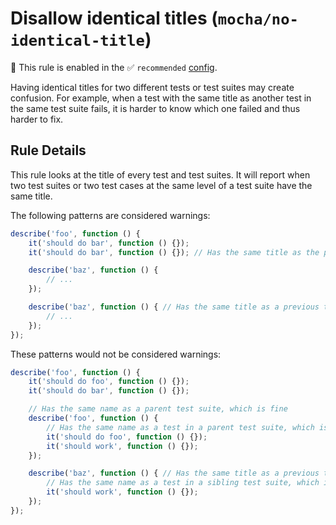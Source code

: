 # Disallow identical titles (`mocha/no-identical-title`)

💼 This rule is enabled in the ✅ `recommended` [config](https://github.com/lo1tuma/eslint-plugin-mocha#configs).

<!-- end auto-generated rule header -->

Having identical titles for two different tests or test suites may create confusion. For example, when a test with the same title as another test in the same test suite fails, it is harder to know which one failed and thus harder to fix.

## Rule Details

This rule looks at the title of every test and test suites. It will report when two test suites or two test cases at the same level of a test suite have the same title.

The following patterns are considered warnings:

```js
describe('foo', function () {
    it('should do bar', function () {});
    it('should do bar', function () {}); // Has the same title as the previous test

    describe('baz', function () {
        // ...
    });

    describe('baz', function () { // Has the same title as a previous test suite
        // ...
    });
});
```

These patterns would not be considered warnings:

```js
describe('foo', function () {
    it('should do foo', function () {});
    it('should do bar', function () {});

    // Has the same name as a parent test suite, which is fine
    describe('foo', function () {
        // Has the same name as a test in a parent test suite, which is fine
        it('should do foo', function () {});
        it('should work', function () {});
    });

    describe('baz', function () { // Has the same title as a previous test suite
        // Has the same name as a test in a sibling test suite, which is fine
        it('should work', function () {});
    });
});
```
